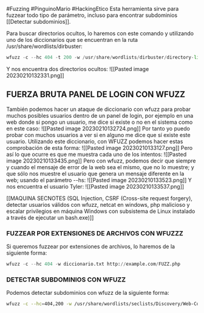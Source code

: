 #Fuzzing #PinguinoMario #HackingEtico 
Esta herramienta sirve para fuzzear todo tipo de parámetro, incluso para encontrar subdominios [[Detectar subdominios]].

Para buscar directorios ocultos, lo haremos con este comando y utilizando uno de los diccionarios que se encuentran en la ruta /usr/share/wordlists/dirbuster:
```python
wfuzz -c --hc 404 -t 200 -w /usr/share/wordlists/dirbuster/directory-list-2.3-medium.txt https://google.es/FUZZ
```
Y nos encuentra dos directorios ocultos:
![[Pasted image 20230210132331.png]]
## FUERZA BRUTA PANEL DE LOGIN CON WFUZZ
También podemos hacer un ataque de diccionario con wfuzz para probar muchos posibles usuarios dentro de un panel de login, por ejemplo en una web donde si pongo un usuario, me dice si existe o no en el sistema como en este caso:
![[Pasted image 20230210132724.png]]
Por tanto yo puedo probar con muchos usuarios a ver si en alguno me dice que sí existe este usuario. Utilizando este diccionario, con WFUZZ podemos hacer estas comprobación de esta forma:
![[Pasted image 20230210133127.png]]
Pero así lo que ocurre es que me muestra cada uno de los intentos:
![[Pasted image 20230210133435.png]]
Pero con wfuzz, podemos decir que siempre y cuando el mensaje de error de la web sea el mismo, que no lo muestre; y que sólo nos muestre el usuario que genera un mensaje diferente en la web; usando el parámetro --hs:
![[Pasted image 20230210133523.png]]
Y nos encuentra el usuario Tyler:
![[Pasted image 20230210133537.png]]

[[MAQUINA SECNOTES (SQL Injection, CSRF (Cross-site request forgery), detectar usuarios válidos con wfuzz, netcat en windows, php malicioso y escalar privilegios en máquina Windows con subsistema de Linux instalado a través de ejecutar un bash.exe)]]

### FUZZEAR POR EXTENSIONES DE ARCHIVOS CON WFUZZZ
Si queremos fuzzear por extensiones de archivos, lo haremos de la siguiente forma:
```python
wfuzz -c --hc 404 -w diccionario.txt http://example.com/FUZZ.php
```
### DETECTAR SUBDOMINIOS CON WFUZZ
Podemos detectar subdominios con wfuzz de la siguiente forma:
```bash
wfuzz -c --hc=404,200 -w /usr/share/wordlists/seclists/Discovery/Web-Content/directory-list-lowercase-2.3-medium.txt -H "Host: FUZZ.hunterzone.nyx" -u 192.168.0.40
```
